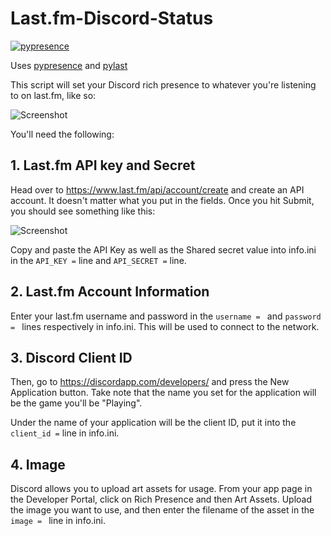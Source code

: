 # Last.fm-Discord-Status
[![pypresence](https://img.shields.io/badge/using-pypresence-00bb88.svg?style=for-the-badge&logo=discord&logoWidth=20)](https://github.com/qwertyquerty/pypresence)

Uses [pypresence](https://github.com/qwertyquerty/pypresence) and [pylast](https://github.com/pylast/pylast)

This script will set your Discord rich presence to whatever you're listening to on last.fm, like so:

![Screenshot](https://i.imgur.com/loHCQao.png)

You'll need the following:

## **1. Last.fm API key and Secret**
Head over to https://www.last.fm/api/account/create and create an API account. It doesn't matter what you put in the fields. Once you hit Submit, you should see something like this:

![Screenshot](https://i.imgur.com/mO4YkSk.png)

Copy and paste the API Key as well as the Shared secret value into info.ini in the `API_KEY =` line and `API_SECRET =` line.

## **2. Last.fm Account Information**
Enter your last.fm username and password in the `username = ` and `password = `  lines respectively in info.ini. This will be used to connect to the network.

## **3. Discord Client ID**
Then, go to https://discordapp.com/developers/ and press the New Application button. Take note that the name you set for the application will be the game you'll be "Playing".

Under the name of your application will be the client ID, put it into the `client_id =` line in info.ini.

## **4. Image**
Discord allows you to upload art assets for usage. From your app page in the Developer Portal, click on Rich Presence and then Art Assets. Upload the image you want to use, and then enter the filename of the asset in the `image = ` line in info.ini. 
